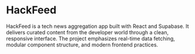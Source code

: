 # HackFeed
HackFeed is a tech news aggregation app built with React and Supabase. It delivers curated content from the developer world through a clean, responsive interface. The project emphasizes real-time data fetching, modular component structure, and modern frontend practices.

